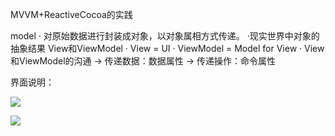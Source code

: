 MVVM+ReactiveCocoa的实践

model
· 对原始数据进行封装成对象，以对象属相方式传递。
·现实世界中对象的抽象结果
View和ViewModel
· View = UI
· ViewModel = Model for View
· View和ViewModel的沟通
  → 传递数据：数据属性
  → 传递操作：命令属性


界面说明：

![](https://github.com/xujinzhongxyx/MVVMReactiveCocoa/MVVMReactiveCocoa/readmeImg/1.png)


![](https://github.com/xujinzhongxyx/MVVMReactiveCocoa/MVVMReactiveCocoa/readmeImg/2.png)
